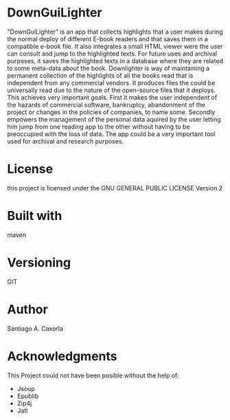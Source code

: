 # DownGuiLighter

"DownGuiLighter" is an app that collects highlights that a user makes during the normal deploy of different E-book readers and that saves them in a compatible e-book file.
It also integrates a small HTML viewer were the user can consult and jump to the highlighted texts. For future uses and archival purposes, it saves the highlighted texts in a database where they are related to some meta-data about the book.
Downlighter is way of maintaining a permanent collection of the highlights of all the books read that is independent from any commercial vendors. It produces files the could be universally read due to the nature of the open-source files that it deploys. 
This  achieves very important goals. First it makes the user independent of the hazards of commercial software, bankruptcy, abandonment of the project or changes in the policies of companies, to name some. Secondly empowers the management of the personal data aquired by the user letting him jump from one reading app to the other without having to be preoccupied with the loss of data.
The app could be a very important tool used for archival and research purposes.

# License
this project is licensed under the GNU GENERAL PUBLIC LICENSE Version 2

# Built with
maven

# Versioning
GIT

# Author
Santiago A. Caxorla

# Acknowledgments
This Project could not have been posible without the help of:
+ Jsoup
+ Epublib
+ Zip4j
+ Jatl
